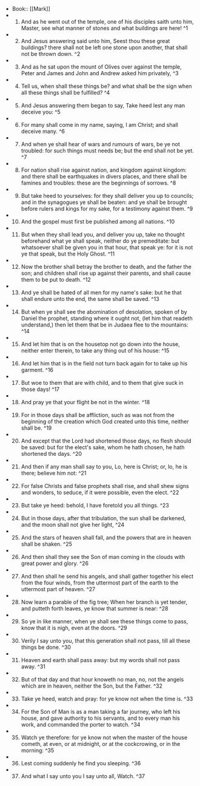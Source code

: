 - Book:: [[Mark]]
- 1. And as he went out of the temple, one of his disciples saith unto him, Master, see what manner of stones and what buildings are here! ^1
- 2. And Jesus answering said unto him, Seest thou these great buildings? there shall not be left one stone upon another, that shall not be thrown down. ^2
- 3. And as he sat upon the mount of Olives over against the temple, Peter and James and John and Andrew asked him privately, ^3
- 4. Tell us, when shall these things be? and what shall be the sign when all these things shall be fulfilled? ^4
- 5. And Jesus answering them began to say, Take heed lest any man deceive you: ^5
- 6. For many shall come in my name, saying, I am Christ; and shall deceive many. ^6
- 7. And when ye shall hear of wars and rumours of wars, be ye not troubled: for such things must needs be; but the end shall not be yet. ^7
- 8. For nation shall rise against nation, and kingdom against kingdom: and there shall be earthquakes in divers places, and there shall be famines and troubles: these are the beginnings of sorrows. ^8
- 9. But take heed to yourselves: for they shall deliver you up to councils; and in the synagogues ye shall be beaten: and ye shall be brought before rulers and kings for my sake, for a testimony against them. ^9
- 10. And the gospel must first be published among all nations. ^10
- 11. But when they shall lead you, and deliver you up, take no thought beforehand what ye shall speak, neither do ye premeditate: but whatsoever shall be given you in that hour, that speak ye: for it is not ye that speak, but the Holy Ghost. ^11
- 12. Now the brother shall betray the brother to death, and the father the son; and children shall rise up against their parents, and shall cause them to be put to death. ^12
- 13. And ye shall be hated of all men for my name's sake: but he that shall endure unto the end, the same shall be saved. ^13
- 14. But when ye shall see the abomination of desolation, spoken of by Daniel the prophet, standing where it ought not, (let him that readeth understand,) then let them that be in Judaea flee to the mountains: ^14
- 15. And let him that is on the housetop not go down into the house, neither enter therein, to take any thing out of his house: ^15
- 16. And let him that is in the field not turn back again for to take up his garment. ^16
- 17. But woe to them that are with child, and to them that give suck in those days! ^17
- 18. And pray ye that your flight be not in the winter. ^18
- 19. For in those days shall be affliction, such as was not from the beginning of the creation which God created unto this time, neither shall be. ^19
- 20. And except that the Lord had shortened those days, no flesh should be saved: but for the elect's sake, whom he hath chosen, he hath shortened the days. ^20
- 21. And then if any man shall say to you, Lo, here is Christ; or, lo, he is there; believe him not: ^21
- 22. For false Christs and false prophets shall rise, and shall shew signs and wonders, to seduce, if it were possible, even the elect. ^22
- 23. But take ye heed: behold, I have foretold you all things. ^23
- 24. But in those days, after that tribulation, the sun shall be darkened, and the moon shall not give her light, ^24
- 25. And the stars of heaven shall fall, and the powers that are in heaven shall be shaken. ^25
- 26. And then shall they see the Son of man coming in the clouds with great power and glory. ^26
- 27. And then shall he send his angels, and shall gather together his elect from the four winds, from the uttermost part of the earth to the uttermost part of heaven. ^27
- 28. Now learn a parable of the fig tree; When her branch is yet tender, and putteth forth leaves, ye know that summer is near: ^28
- 29. So ye in like manner, when ye shall see these things come to pass, know that it is nigh, even at the doors. ^29
- 30. Verily I say unto you, that this generation shall not pass, till all these things be done. ^30
- 31. Heaven and earth shall pass away: but my words shall not pass away. ^31
- 32. But of that day and that hour knoweth no man, no, not the angels which are in heaven, neither the Son, but the Father. ^32
- 33. Take ye heed, watch and pray: for ye know not when the time is. ^33
- 34. For the Son of Man is as a man taking a far journey, who left his house, and gave authority to his servants, and to every man his work, and commanded the porter to watch. ^34
- 35. Watch ye therefore: for ye know not when the master of the house cometh, at even, or at midnight, or at the cockcrowing, or in the morning: ^35
- 36. Lest coming suddenly he find you sleeping. ^36
- 37. And what I say unto you I say unto all, Watch. ^37
